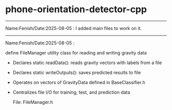 # phone-orientation-detector-cpp

-----------------------------------------------------------------------------------------------------------------------------------------------------------------------------------

Name:Fenish/Date:2025-08-05 : I added main files to work on it.

-----------------------------------------------------------------------------------------------------------------------------------------------------------------------------------

Name:Fenish/Date:2025-08-05 :


define FileManager utility class for reading and writing gravity data

- Declares static readData(): reads gravity vectors with labels from a file
- Declares static writeOutputs(): saves predicted results to file
- Operates on vectors of GravityData defined in BaseClassifier.h
- Centralizes file I/O for training, test, and prediction data

  File: FileManager.h
